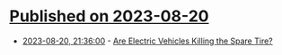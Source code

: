 # [Published on 2023-08-20](index.md)

* [2023-08-20, 21:36:00](https://tech.slashdot.org/story/23/08/20/2125248/are-electric-vehicles-killing-the-spare-tire?utm_source=rss1.0mainlinkanon&utm_medium=feed) - [Are Electric Vehicles Killing the Spare Tire?](https://tech.slashdot.org/story/23/08/20/2125248/are-electric-vehicles-killing-the-spare-tire?utm_source=rss1.0mainlinkanon&utm_medium=feed)
